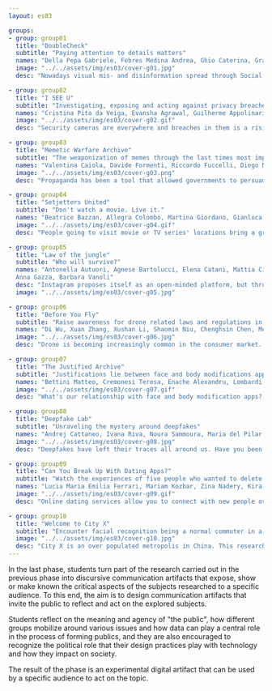 ```yaml
---
layout: es03

groups:
- group: group01
  title: "DoubleCheck"
  subtitle: "Paying attention to details matters"
  names: "Della Pepa Gabriele, Febres Medina Andrea, Ghio Caterina, Granzotto Francesca, Rondi Paola, Stefani Elena"
  image: "../../assets/img/es03/cover-g01.jpg"
  desc: "Nowadays visual mis- and disinformation spread through Social Networks and online news sources. Doublecheck is a quiz that shows how difficult it is to recognize whether an image is reliable or not and the importance to analyze every image both in its content and in its context."

- group: group02
  title: "I SEE U"
  subtitle: "Investigating, exposing and acting against privacy breaches in security cameras."
  names: "Cristina Pita da Veiga, Evansha Agrawal, Guilherme Appolinario, Maria Almeida, Natalia Malaver, Rebeca Vittorazo"
  image: "../../assets/img/es03/cover-g02.gif"
  desc: "Security cameras are everywhere and breaches in them is a rising issue. How would you feel knowing someone unknown is watching your camera? The project aims to inform and warn the audience by unveiling the process of tracing camera location and who and what they are surveilling."

- group: group03
  title: "Memetic Warfare Archive"
  subtitle: "The weaponization of memes through the last times most important socio-political events"
  names: "Valentina Caiola, Davide Formenti, Riccardo Fuccelli, Diego Morra, Francesco Mugnaini, Andrea Pronzati"
  image: "../../assets/img/es03/cover-g03.png"
  desc: "Propaganda has been a tool that allowed governments to persuade people to believe in different ideas through ages. Today propaganda can be melted with a psychological warfare based on the propagation of memes on social medias and the gears of this machine are quite invisible."

- group: group04
  title: "Setjetters United"
  subtitle: "Don't watch a movie. Live it."
  names: "Beatrice Bazzan, Allegra Colombo, Martina Giordano, Gianluca Misto, Ludovica Piro, Irina Stojsic"
  image: "../../assets/img/es03/cover-g04.gif"
  desc: "People going to visit movie or TV series' locations bring a growth in tourism, but they can also have a negative impact on the environment and residents. Since they aren’t meant to be tourist places, they are not prepared for the masses of people and their peculiar behaviours."

- group: group05
  title: "Law of the jungle"
  subtitle: "Who will survive?"
  names: "Antonella Autuori, Agnese Bartolucci, Elena Catani, Mattia Cittadino,
  Anna Gazza, Barbara Vanoli"
  desc: "Instagram proposes itself as an open-minded platform, but through the use of policies about nudity, it denies its users' freedom of expression. Our communication aim is to inform, making the users reflect: which vision of our society do we have according Instagram policies?"
  image: "../../assets/img/es03/cover-g05.jpg"

- group: group06
  title: "Before You Fly"
  subtitle: "Raise awareness for drone related laws and regulations in LA, USA."
  names: "Di Wu, Xuan Zhang, Xushan Li, Shaomin Niu, Chenghsin Chen, Mengxue Jin"
  image: "../../assets/img/es03/cover-g06.jpg"
  desc: "Drone is becoming increasingly common in the consumer market. However, many drone owners are not aware of its basic laws and regulations. Our goal is to inform and raise awareness about the regulations of drone flying for the owners."

- group: group07
  title: "The Justified Archive"
  subtitle: "Justifications lie between face and body modifications apps and their users"
  names: "Bettini Matteo, Cremonesi Teresa, Enache Alexandru, Lombardi Giovanni, Pagano Valentina, Ren Pengyuan"
  image: "../../assets/img/es03/cover-g07.gif"
  desc: "What's our relationship with face and body modification apps? Debatable apps' claims and users' reviews were extracted, decontextualized and organized into an archive, in order to provide insights and deepen the understanding of this new global phenomenon. "

- group: group08
  title: "Deepfake Lab"
  subtitle: "Unraveling the mystery around deepfakes"
  names: "Andrej Cattaneo, Ivana Riva, Noura Sammoura, Maria del Pilar Suarez Anzorena, Arthur van der Werf, Yueling Wu"
  image: "../../assets/img/es03/cover-g08.jpg"
  desc: "Deepfakes have left their traces all around us. Have you been enchanted by the magic of the algorithm? This website communicates the hands-on knowledge gained from our experiments and brings deepfakes closer to you."

- group: group09
  title: "Can You Break Up With Dating Apps?"
  subtitle: "Watch the experiences of five people who wanted to delete their accounts on different dating apps"
  names: "Lucia Maria Emilia Ferrari, Mariam Kozbar, Zina Nadery, Kira Pyatakova, Situ Yuming, Xu Mengting"
  image: "../../assets/img/es03/cover-g09.gif"
  desc: "Online dating services allow you to connect with new people over the internet to develop personal, romantic or sexual relationships. If at some point you decide to delete your account, prepare for a frustrating experience: dating apps really don’t want you to leave!"

- group: group10
  title: "Welcome to City X"
  subtitle: "Encounter facial recognition being a normal commuter in a high-tech city. It's time to get up, to begin your regular but a new day!"
  image: "../../assets/img/es03/cover-g10.jpg"
  desc: "City X is an over populated metropolis in China. This research aims to analyze & engage the western public about complex & controversial social issues of facial recognition through the analysis of data contents by designing a behavioral map of a person's daily activity line."
---
```


In the last phase, students turn part of the research carried out in the previous phase into discursive communication artifacts that expose, show or make known the critical aspects of the subjects researched to a specific audience. To this end, the aim is to design communication artifacts that invite the public to reflect and act on the explored subjects.

Students reflect on the meaning and agency of "the public", how different groups mobilize around various issues and how data can play a central role in the process of forming publics, and they are also encouraged to recognize the political role that their design practices play with technology and how they impact on society.

The result of the phase is an experimental digital artifact that can be used by a specific audience to act on the topic.
